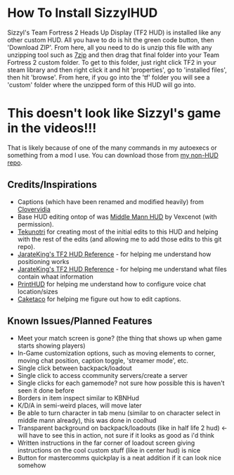 # How To Install SizzylHUD
Sizzyl's Team Fortress 2 Heads Up Display (TF2 HUD) is installed like any other custom HUD. All you have to do is hit the green code button, then 'Download ZIP'. From here, all you need to do is unzip this file with any unzipping tool such as [7zip](https://www.7-zip.org/) and then drag that final folder into your Team Fortress 2 custom folder. To get to this folder, just right click TF2 in your steam library and then right click it and hit 'properties', go to 'installed files', then hit 'browse'. From here, if you go into the 'tf' folder you will see a 'custom' folder where the unzipped form of this HUD will go into.

# This doesn't look like Sizzyl's game in the videos!!!
That is likely because of one of the many commands in my autoexecs or something from a mod I use. You can download those from [my non-HUD repo](https://github.com/Sizzyl/SizzylTF2).

## Credits/Inspirations
- Captions (which have been renamed and modified heavily) from [Clovervidia](https://github.com/clovervidia/clovervidias-captions)
- Base HUD editing ontop of was [Middle Mann HUD](https://github.com/Vexcenot/-Middle-Mann) by Vexcenot (with permission).
- [Tekunotri](https://github.com/tekunotri/sizzylhud) for creating most of the initial edits to this HUD and helping with the rest of the edits (and allowing me to add those edits to this git repo).
- [JarateKing's TF2 HUD Reference](https://github.com/JarateKing/TF2-Hud-Reference/blob/master/1-APPENDIX/Positioning.md) - for helping me understand how positioning works
- [JarateKing's TF2 HUD Reference](https://github.com/JarateKing/TF2-Hud-Reference/blob/master/2-LISTS/Filelist.md) - for helping me understand what files contain whaat information
- [PrintHUD](https://gamebanana.com/mods/498988) for helping me understand how to configure voice chat location/sizes
- [Caketaco](https://steamcommunity.com/id/Caketaco/) for helping me figure out how to edit captions.

## Known Issues/Planned Features
- Meet your match screen is gone? (the thing that shows up when game starts showing players)
- In-Game customization options, such as moving elements to corner, moving chat position, caption toggle, 'streamer mode', etc.
- Single click between backpack/loadout
- Single click to access ccommunity servers/create a server
- Single clicks for each gamemode? not sure how possible this is haven't seen it done before
- Borders in item inspect similar to KBNHud
- K/D/A in semi-weird places, will move later
- Be able to turn character in tab menu (similar to on character select in middle mann already), this was done in coolhud
- Transparent background on backpack/loadouts (like in half life 2 hud) <- will have to see this in action, not sure if it looks as good as i'd think
- Written instructions in the far corner of loadout screen giving instructions on the cool custom stuff (like in center hud) is nice
- Button for mastercomms quickplay is a neat addition if it can look nice somehow
